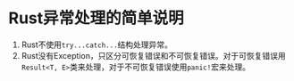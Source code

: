 # Rust异常处理的简单说明

1. Rust不使用`try...catch...`结构处理异常。
2. Rust没有Exception，只区分可恢复错误和不可恢复错误。对于可恢复错误用`Result<T, E>`类来处理，对于不可恢复错误使用`panic!`宏来处理。
